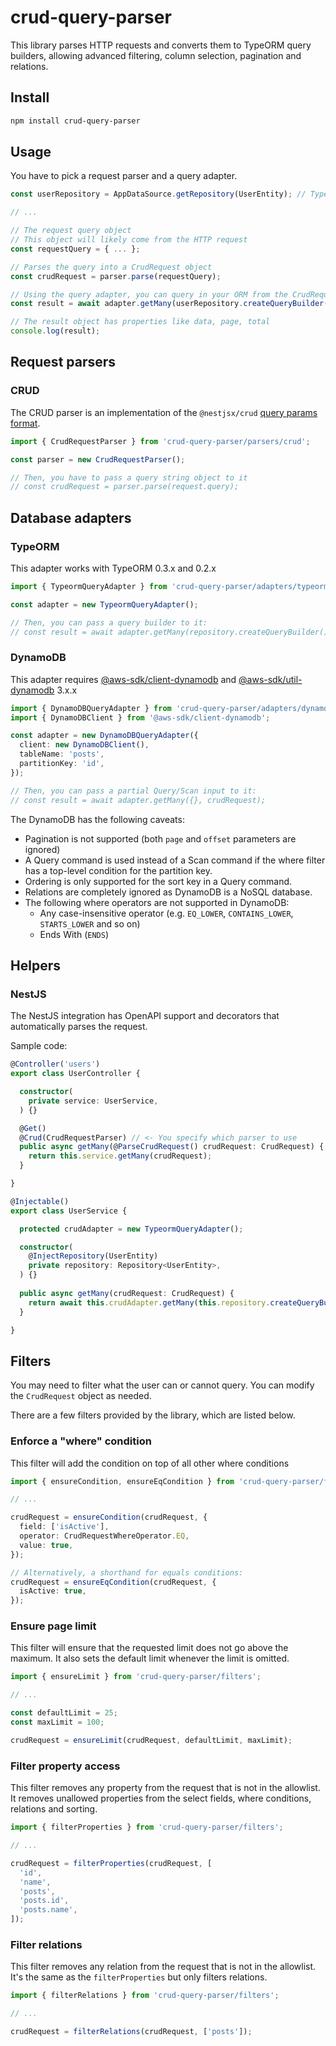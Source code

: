 # crud-query-parser

This library parses HTTP requests and converts them to TypeORM query builders, allowing advanced filtering, column selection, pagination and relations.

## Install

```sh
npm install crud-query-parser
```

## Usage

You have to pick a request parser and a query adapter.

```ts
const userRepository = AppDataSource.getRepository(UserEntity); // TypeORM repository

// ...

// The request query object
// This object will likely come from the HTTP request
const requestQuery = { ... };  

// Parses the query into a CrudRequest object
const crudRequest = parser.parse(requestQuery);

// Using the query adapter, you can query in your ORM from the CrudRequest
const result = await adapter.getMany(userRepository.createQueryBuilder(), crudRequest); // GetManyResult<UserEntity>

// The result object has properties like data, page, total
console.log(result);
```

## Request parsers

### CRUD

The CRUD parser is an implementation of the `@nestjsx/crud` [query params format](https://github.com/nestjsx/crud/wiki/Requests#query-params).

```ts
import { CrudRequestParser } from 'crud-query-parser/parsers/crud';

const parser = new CrudRequestParser();

// Then, you have to pass a query string object to it
// const crudRequest = parser.parse(request.query);
```

## Database adapters

### TypeORM

This adapter works with TypeORM 0.3.x and 0.2.x

```ts
import { TypeormQueryAdapter } from 'crud-query-parser/adapters/typeorm';

const adapter = new TypeormQueryAdapter();

// Then, you can pass a query builder to it:
// const result = await adapter.getMany(repository.createQueryBuilder(), crudRequest);
```

### DynamoDB

This adapter requires [@aws-sdk/client-dynamodb](https://www.npmjs.com/package/@aws-sdk/client-dynamodb) and [@aws-sdk/util-dynamodb](https://www.npmjs.com/package/@aws-sdk/util-dynamodb) 3.x.x

```ts
import { DynamoDBQueryAdapter } from 'crud-query-parser/adapters/dynamodb';
import { DynamoDBClient } from '@aws-sdk/client-dynamodb';

const adapter = new DynamoDBQueryAdapter({
  client: new DynamoDBClient(),
  tableName: 'posts',
  partitionKey: 'id',
});

// Then, you can pass a partial Query/Scan input to it:
// const result = await adapter.getMany({}, crudRequest);
```

The DynamoDB has the following caveats:
- Pagination is not supported (both `page` and `offset` parameters are ignored)
- A Query command is used instead of a Scan command if the where filter has a top-level condition for the partition key.
- Ordering is only supported for the sort key in a Query command.
- Relations are completely ignored as DynamoDB is a NoSQL database.
- The following where operators are not supported in DynamoDB:
  - Any case-insensitive operator (e.g. `EQ_LOWER`, `CONTAINS_LOWER`, `STARTS_LOWER` and so on)
  - Ends With (`ENDS`)

## Helpers

### NestJS

The NestJS integration has OpenAPI support and decorators that automatically parses the request.

Sample code:

```ts
@Controller('users')
export class UserController {

  constructor(
    private service: UserService,
  ) {}

  @Get()
  @Crud(CrudRequestParser) // <- You specify which parser to use
  public async getMany(@ParseCrudRequest() crudRequest: CrudRequest) { // <- The request query will be automatically parsed
    return this.service.getMany(crudRequest);
  }

}
```

```ts
@Injectable()
export class UserService {

  protected crudAdapter = new TypeormQueryAdapter();

  constructor(
    @InjectRepository(UserEntity)
    private repository: Repository<UserEntity>,
  ) {}
  
  public async getMany(crudRequest: CrudRequest) {
    return await this.crudAdapter.getMany(this.repository.createQueryBuilder(), crudRequest);
  }

}
```

## Filters

You may need to filter what the user can or cannot query. You can modify the `CrudRequest` object as needed.

There are a few filters provided by the library, which are listed below.

### Enforce a "where" condition

This filter will add the condition on top of all other where conditions

```ts
import { ensureCondition, ensureEqCondition } from 'crud-query-parser/filters';

// ...

crudRequest = ensureCondition(crudRequest, {
  field: ['isActive'],
  operator: CrudRequestWhereOperator.EQ,
  value: true,
});

// Alternatively, a shorthand for equals conditions:
crudRequest = ensureEqCondition(crudRequest, {
  isActive: true,
});
```

### Ensure page limit

This filter will ensure that the requested limit does not go above the maximum.
It also sets the default limit whenever the limit is omitted. 

```ts
import { ensureLimit } from 'crud-query-parser/filters';

// ...

const defaultLimit = 25;
const maxLimit = 100;

crudRequest = ensureLimit(crudRequest, defaultLimit, maxLimit);
```

### Filter property access

This filter removes any property from the request that is not in the allowlist.
It removes unallowed properties from the select fields, where conditions, relations and sorting.

```ts
import { filterProperties } from 'crud-query-parser/filters';

// ...

crudRequest = filterProperties(crudRequest, [
  'id',
  'name',
  'posts',
  'posts.id',
  'posts.name',
]);
```

### Filter relations

This filter removes any relation from the request that is not in the allowlist.
It's the same as the `filterProperties` but only filters relations.

```ts
import { filterRelations } from 'crud-query-parser/filters';

// ...

crudRequest = filterRelations(crudRequest, ['posts']);
```
